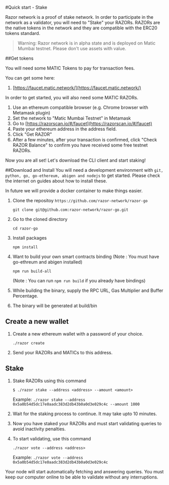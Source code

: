 #Quick start - Stake

Razor network is a proof of stake network. In order to participate in the network as a validator, you will need to "Stake" your RAZORs. RAZORs are the native tokens in the network and they are compatible with the ERC20 tokens standard.

> Warning: Razor network is in alpha state and is deployed on Matic Mumbai testnet. Please don't use assets with value.

##Get tokens

You will need some MATIC Tokens to pay for transaction fees.

You can get some here:

1. [https://faucet.matic.network/](https://faucet.matic.network/)

In order to get started, you will also need some MATIC RAZORs.

1. Use an ethereum compatible browser (e.g. Chrome browser with Metamask plugin)
2. Set the network to "Matic Mumbai Testnet" in Metamask
3. Go to [https://razorscan.io/#/faucet](https://razorscan.io/#/faucet)
4. Paste your ethereum address in the address field.
5. Click "Get RAZOR"
6. After a few minutes, after your transaction is confirmed, click "Check RAZOR Balance" to confirm you have received some free testnet RAZORs.

Now you are all set! Let's download the CLI client and start staking!

##Download and Install
You will need a development environment with `git, python, go, go-ethereum, abigen and nodejs` to get started. Please check the internet on guides about how to install these.

In future we will provide a docker container to make things easier.

1. Clone the repositoy `https://github.com/razor-network/razor-go`

    `git clone git@github.com:razor-network/razor-go.git`

2. Go to the cloned directory

    `cd razor-go`

3. Install packages

    `npm install`

4. Want to build your own smart contracts binding (Note : You must have go-ethreum and abigen installed)

    `npm run build-all`
 
    (Note : You can run `npm run build` if you already have bindings)
                       
5. While building the binary, supply the RPC URL, Gas Multiplier and Buffer Percentage. 

6. The binary will be generated at build/bin

## Create a new wallet
1. Create a new ethereum wallet with a password of your choice.

    `./razor create`

2. Send your RAZORs and MATICs to this address.

## Stake
1. Stake RAZORs using this command

    `$ ./razor stake --address <address> --amount <amount>`

    Example: `./razor stake --address 0x5a0b54d5dc17e0aadc383d2db43b0a0d3e029c4c --amount 1000`

2. Wait for the staking process to continue. It may take upto 10 minutes.
4. Now you have staked your RAZORs and must start validating queries to avoid inactivity penalties.
5. To start validating, use this command

   `./razor vote --address <address>`

   Example: `./razor vote --address 0x5a0b54d5dc17e0aadc383d2db43b0a0d3e029c4c`

 Your node will start automatically fetching and answering queries. You must keep our computer online to be able to validate without any interruptions.

